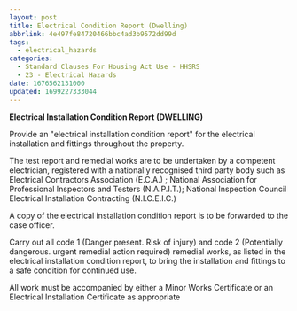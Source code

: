 ```yaml
---
layout: post
title: Electrical Condition Report (Dwelling)
abbrlink: 4e497fe84720466bbc4ad3b9572dd99d
tags:
  - electrical_hazards
categories:
  - Standard Clauses For Housing Act Use - HHSRS
  - 23 - Electrical Hazards
date: 1676562131000
updated: 1699227333044
---
```


**Electrical Installation Condition Report (DWELLING)**

Provide an "electrical installation condition report" for the electrical installation and fittings throughout the property.

The test report and remedial works are to be undertaken by a competent electrician, registered with a nationally recognised third party body such as Electrical Contractors Association (E.C.A.) ; National Association for Professional Inspectors and Testers (N.A.P.I.T.); National Inspection Council Electrical Installation Contracting (N.I.C.E.I.C.)

A copy of the electrical installation condition report is to be forwarded to the case officer.

Carry out all code 1 (Danger present. Risk of injury) and code 2 (Potentially dangerous. urgent remedial action required) remedial works, as listed in the electrical installation condition report, to bring the installation and fittings to a safe condition for continued use.

All work must be accompanied by either a Minor Works Certificate or an Electrical Installation Certificate as appropriate
